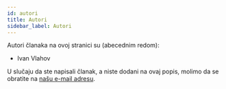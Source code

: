 ```yaml
---
id: autori
title: Autori
sidebar_label: Autori
---
```


Autori članaka na ovoj stranici su (abecednim redom):
- Ivan Vlahov


U slučaju da ste napisali članak, a niste dodani na ovaj popis, molimo da se obratite na [našu e-mail adresu](mailto:ivan.vlahov@gmail.com).


